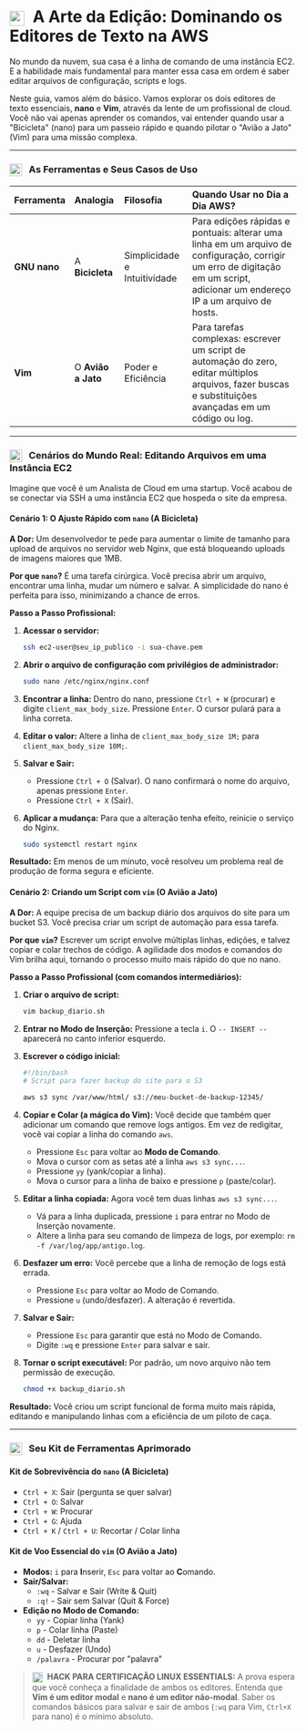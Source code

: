 # <img src="https://api.iconify.design/mdi/file-edit-outline.svg?color=currentColor" width="26" style="vertical-align:middle; margin-right:8px;" /> A Arte da Edição: Dominando os Editores de Texto na AWS

No mundo da nuvem, sua casa é a linha de comando de uma instância EC2. E a habilidade mais fundamental para manter essa casa em ordem é saber editar arquivos de configuração, scripts e logs.

Neste guia, vamos além do básico. Vamos explorar os dois editores de texto essenciais, **nano** e **Vim**, através da lente de um profissional de cloud. Você não vai apenas aprender os comandos, vai entender quando usar a "Bicicleta" (nano) para um passeio rápido e quando pilotar o "Avião a Jato" (Vim) para uma missão complexa.

---

### <img src="https://api.iconify.design/mdi/tools.svg?color=currentColor" width="22" style="vertical-align:middle; margin-right:8px;" /> As Ferramentas e Seus Casos de Uso

| Ferramenta | Analogia | Filosofia | Quando Usar no Dia a Dia AWS? |
| :--- | :--- | :--- | :--- |
| **GNU nano** | A **Bicicleta** | Simplicidade e Intuitividade | Para edições rápidas e pontuais: alterar uma linha em um arquivo de configuração, corrigir um erro de digitação em um script, adicionar um endereço IP a um arquivo de hosts. |
| **Vim** | O **Avião a Jato** | Poder e Eficiência | Para tarefas complexas: escrever um script de automação do zero, editar múltiplos arquivos, fazer buscas e substituições avançadas em um código ou log. |

---

### <img src="https://api.iconify.design/mdi/road-variant.svg?color=currentColor" width="22" style="vertical-align:middle; margin-right:8px;" /> Cenários do Mundo Real: Editando Arquivos em uma Instância EC2

Imagine que você é um Analista de Cloud em uma startup. Você acabou de se conectar via SSH a uma instância EC2 que hospeda o site da empresa.

#### Cenário 1: O Ajuste Rápido com `nano` (A Bicicleta)

**A Dor:** Um desenvolvedor te pede para aumentar o limite de tamanho para upload de arquivos no servidor web Nginx, que está bloqueando uploads de imagens maiores que 1MB.

**Por que `nano`?** É uma tarefa cirúrgica. Você precisa abrir um arquivo, encontrar uma linha, mudar um número e salvar. A simplicidade do nano é perfeita para isso, minimizando a chance de erros.

**Passo a Passo Profissional:**

1.  **Acessar o servidor:**
    ```bash
    ssh ec2-user@seu_ip_publico -i sua-chave.pem
    ```

2.  **Abrir o arquivo de configuração com privilégios de administrador:**
    ```bash
    sudo nano /etc/nginx/nginx.conf
    ```

3.  **Encontrar a linha:** Dentro do nano, pressione `Ctrl + W` (procurar) e digite `client_max_body_size`. Pressione `Enter`. O cursor pulará para a linha correta.

4.  **Editar o valor:** Altere a linha de `client_max_body_size 1M;` para `client_max_body_size 10M;`.

5.  **Salvar e Sair:**
    * Pressione `Ctrl + O` (Salvar). O nano confirmará o nome do arquivo, apenas pressione `Enter`.
    * Pressione `Ctrl + X` (Sair).

6.  **Aplicar a mudança:** Para que a alteração tenha efeito, reinicie o serviço do Nginx.
    ```bash
    sudo systemctl restart nginx
    ```
**Resultado:** Em menos de um minuto, você resolveu um problema real de produção de forma segura e eficiente.

#### Cenário 2: Criando um Script com `vim` (O Avião a Jato)

**A Dor:** A equipe precisa de um backup diário dos arquivos do site para um bucket S3. Você precisa criar um script de automação para essa tarefa.

**Por que `vim`?** Escrever um script envolve múltiplas linhas, edições, e talvez copiar e colar trechos de código. A agilidade dos modos e comandos do Vim brilha aqui, tornando o processo muito mais rápido do que no nano.

**Passo a Passo Profissional (com comandos intermediários):**

1.  **Criar o arquivo de script:**
    ```bash
    vim backup_diario.sh
    ```

2.  **Entrar no Modo de Inserção:** Pressione a tecla `i`. O `-- INSERT --` aparecerá no canto inferior esquerdo.

3.  **Escrever o código inicial:**
    ```bash
    #!/bin/bash
    # Script para fazer backup do site para o S3
    
    aws s3 sync /var/www/html/ s3://meu-bucket-de-backup-12345/
    ```

4.  **Copiar e Colar (a mágica do Vim):** Você decide que também quer adicionar um comando que remove logs antigos. Em vez de redigitar, você vai copiar a linha do comando `aws`.
    * Pressione `Esc` para voltar ao **Modo de Comando**.
    * Mova o cursor com as setas até a linha `aws s3 sync...`.
    * Pressione `yy` (yank/copiar a linha).
    * Mova o cursor para a linha de baixo e pressione `p` (paste/colar).

5.  **Editar a linha copiada:** Agora você tem duas linhas `aws s3 sync...`.
    * Vá para a linha duplicada, pressione `i` para entrar no Modo de Inserção novamente.
    * Altere a linha para seu comando de limpeza de logs, por exemplo: `rm -f /var/log/app/antigo.log`.

6.  **Desfazer um erro:** Você percebe que a linha de remoção de logs está errada.
    * Pressione `Esc` para voltar ao Modo de Comando.
    * Pressione `u` (undo/desfazer). A alteração é revertida.

7.  **Salvar e Sair:**
    * Pressione `Esc` para garantir que está no Modo de Comando.
    * Digite `:wq` e pressione `Enter` para salvar e sair.

8.  **Tornar o script executável:** Por padrão, um novo arquivo não tem permissão de execução.
    ```bash
    chmod +x backup_diario.sh
    ```
**Resultado:** Você criou um script funcional de forma muito mais rápida, editando e manipulando linhas com a eficiência de um piloto de caça.

---
### <img src="https://api.iconify.design/mdi/lifebuoy.svg?color=currentColor" width="22" style="vertical-align:middle; margin-right:8px;" /> Seu Kit de Ferramentas Aprimorado

#### Kit de Sobrevivência do `nano` (A Bicicleta)
* `Ctrl + X`: Sair (pergunta se quer salvar)
* `Ctrl + O`: Salvar
* `Ctrl + W`: Procurar
* `Ctrl + G`: Ajuda
* `Ctrl + K` / `Ctrl + U`: Recortar / Colar linha

#### Kit de Voo Essencial do `vim` (O Avião a Jato)
* **Modos:** `i` para **I**nserir, `Esc` para voltar ao **C**omando.
* **Sair/Salvar:**
  * `:wq` - Salvar e Sair (Write & Quit)
  * `:q!` - Sair sem Salvar (Quit & Force)
* **Edição no Modo de Comando:**
  * `yy` - Copiar linha (Yank)
  * `p` - Colar linha (Paste)
  * `dd` - Deletar linha
  * `u` - Desfazer (Undo)
  * `/palavra` - Procurar por "palavra"

> **<img src="https://api.iconify.design/mdi/star-four-points.svg?color=currentColor" width="18" style="vertical-align:middle; margin-right:5px;" /> HACK PARA CERTIFICAÇÃO LINUX ESSENTIALS:** A prova espera que você conheça a finalidade de ambos os editores. Entenda que **Vim é um editor modal** e **nano é um editor não-modal**. Saber os comandos básicos para salvar e sair de ambos (`:wq` para Vim, `Ctrl+X` para nano) é o mínimo absoluto.

